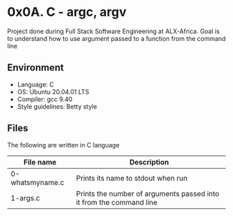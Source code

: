 # 0x0A. C - argc, argv
Project done during Full Stack Software Engineering at ALX-Africa. Goal is to understand how to use argument passed to a function from the command line

## Environment
* Language: C
* OS: Ubuntu 20.04.01 LTS
* Compiler: gcc 9.40
* Style guidelines: Betty style

## Files
The following are written in C language

File name | Description
 --- | ---
0-whatsmyname.c | Prints its name to stdout when run
1-args.c | Prints the number of arguments passed into it from the command line
